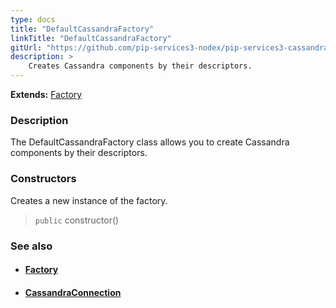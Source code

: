```yaml
---
type: docs
title: "DefaultCassandraFactory"
linkTitle: "DefaultCassandraFactory"
gitUrl: "https://github.com/pip-services3-nodex/pip-services3-cassandra-nodex"
description: > 
    Creates Cassandra components by their descriptors.
---
```


**Extends:** [Factory](../../../components/build/factory)

### Description

The DefaultCassandraFactory class allows you to create Cassandra components by their descriptors.

### Constructors

Creates a new instance of the factory.

> `public` constructor()


### See also
- #### [Factory](../../../components/build/factory)
- #### [CassandraConnection](../../connect/%D1%81assandra_connection/) 

